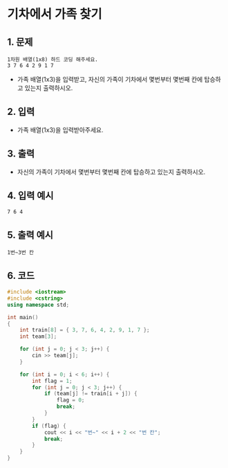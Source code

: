 # 기차에서 가족 찾기

## 1. 문제

```
1차원 배열(1x8) 하드 코딩 해주세요.
3 7 6 4 2 9 1 7
```

- 가족 배열(1x3)을 입력받고, 자신의 가족이 기차에서 몇번부터 몇번째 칸에 탑승하고 있는지 출력하시오.

## 2. 입력

- 가족 배열(1x3)을 입력받아주세요.

## 3. 출력

- 자신의 가족이 기차에서 몇번부터 몇번째 칸에 탑승하고 있는지 출력하시오.

## 4. 입력 예시

```
7 6 4
```

## 5. 출력 예시

```
1번~3번 칸
```

## 6. 코드

```c++
#include <iostream>
#include <cstring>
using namespace std;

int main()
{
    int train[8] = { 3, 7, 6, 4, 2, 9, 1, 7 };
    int team[3];

    for (int j = 0; j < 3; j++) {
        cin >> team[j];
    }

    for (int i = 0; i < 6; i++) {
        int flag = 1;
        for (int j = 0; j < 3; j++) {
            if (team[j] != train[i + j]) {
                flag = 0;
                break;
            }
        }
        if (flag) {
            cout << i << "번~" << i + 2 << "번 칸";
            break;
        }
    }
}
```
